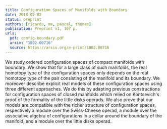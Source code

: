 ```yaml
---
title: Configuration Spaces of Manifolds with Boundary
date: 2018-02-02
status: preprint
authors: [ricardo, me, pascal, thomas]
publication: Preprint v1, 107 p.
urls:
  pdf: config-boundary.pdf
  arxiv: "1802.00716"
  source: https://arxiv.org/e-print/1802.00716
---
```


We study ordered configuration spaces of compact manifolds with boundary. We show that for a large class of such manifolds, the real homotopy type of the configuration spaces only depends on the real homotopy type of the pair consisting of the manifold and its boundary. We moreover describe explicit real models of these configuration spaces using three different approaches. We do this by adapting previous constructions for configuration spaces of closed manifolds which relied on Kontsevich's proof of the formality of the little disks operads. We also prove that our models are compatible with the richer structure of configuration spaces, respectively a module over the Swiss-Cheese operad, a module over the associative algebra of configurations in a collar around the boundary of the manifold, and a module over the little disks operad.
